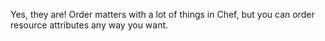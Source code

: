 Yes, they are! Order matters with a lot of things in Chef, but you can order resource attributes any way you want.
